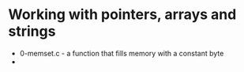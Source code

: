 # Working with pointers, arrays and strings

* 0-memset.c - a function that fills memory with a constant byte
*  
